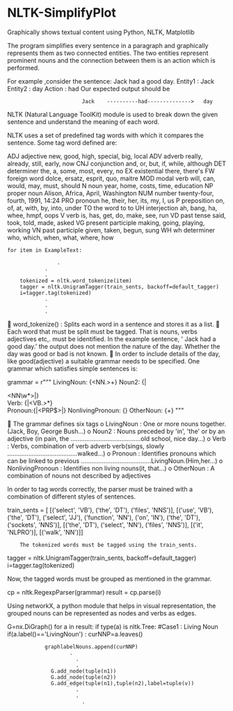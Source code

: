 # NLTK-SimplifyPlot
Graphically shows textual content using Python, NLTK, Matplotlib

The program simplifies every sentence in a paragraph and graphically represents them as two connected entities. The two entities represent prominent nouns and the connection between them is an action which is performed.

For example ,consider the sentence: Jack had a good day. 
Entity1 :  Jack
Entity2 : day
Action  : had
Our expected output should be


                            Jack    ----------had-------------->   day

NLTK (Natural Language ToolKit) module is used to break down the given sentence and understand the meaning of each word.

NLTK uses a set of predefined tag words  with which it compares the sentence.
Some tag word defined are:

ADJ	adjective	new, good, high, special, big, local
ADV	adverb	really, already, still, early, now
CNJ	conjunction	and, or, but, if, while, although
DET	determiner	the, a, some, most, every, no
EX	existential	there, there's
FW	foreign word	dolce, ersatz, esprit, quo, maitre
MOD	modal verb	will, can, would, may, must, should
N	noun	year, home, costs, time, education
NP	proper noun	Alison, Africa, April, Washington
NUM	number	twenty-four, fourth, 1991, 14:24
PRO	pronoun	he, their, her, its, my, I, us
P	preposition	on, of, at, with, by, into, under
TO	the word to	to
UH	interjection	ah, bang, ha, whee, hmpf, oops
V	verb	is, has, get, do, make, see, run
VD	past tense	said, took, told, made, asked
VG	present participle	making, going, playing, working
VN	past participle	given, taken, begun, sung
WH	wh determiner	who, which, when, what, where, how
    
    for item in ExampleText:
                     
       				.
				.
				.
        tokenized = nltk.word_tokenize(item)
        tagger = nltk.UnigramTagger(train_sents, backoff=default_tagger)
        i=tagger.tag(tokenized)
				.
				.
				.

	word_tokenize() : Splits each word in a sentence and stores it as a list.
	Each word that must be split must be tagged. That is nouns, verbs adjectives etc,. must be identified. In the example sentence, ' Jack had a good day.' the output does not mention the nature of the day. Whether the day was good or bad is not known.
	In order to include details of the day, like good(adjective) a suitable grammar needs to be specified. One grammar which satisfies simple sentences is:

grammar = r"""
          LivingNoun: {<NN.>+}
          Noun2: {<IN><NP>|<DT><JJ><NN\w*>|<JJ><NNP>}                      
          Verb: {<VBD><TO>|<VB.*><RB>*<VB>*}                                  
          Pronoun:{<PRP>|<PRP\$>|<PRO>}
          NonlivingPronoun: {<NLPRO>}
          OtherNoun: {<NN>+}
        """


	The grammar defines six tags
o	LivingNoun		: One or more nouns together. (Jack, Boy, George Bush...)
o	Noun2         		: Nouns preceded by 'in', 'the' or by an adjective (in pain, the ........................................old  school, nice day...)
o	Verb			: Verbs, combination of verb adverb verb(sings, slowly ........................................walked...)
o	Pronoun		: Identifies pronouns which can be linked to previous ........................................LivingNoun.(Him,her...)
o	NonlivingPronoun	: Identifies non living nouns(it, that...)
o	OtherNoun		: A combination of nouns not described by adjectives


In order to tag words correctly, the parser must be trained with a combination of different styles of sentences.

train_sents = [
        [('select', 'VB'), ('the', 'DT'), ('files', 'NNS')],
        [('use', 'VB'), ('the', 'DT'), ('select', 'JJ'), ('function', 'NN'), ('on', 'IN'), ('the', 'DT'), ('sockets', 'NNS')],
        [('the', 'DT'), ('select', 'NN'), ('files', 'NNS')],
        [('it', 'NLPRO')],
        [('walk', 'NN')]]

        The tokenized words must be tagged using the train_sents.

tagger = nltk.UnigramTagger(train_sents, backoff=default_tagger)
i=tagger.tag(tokenized)

Now, the tagged words must be grouped as mentioned in the grammar.

cp = nltk.RegexpParser(grammar)
result = cp.parse(i)


Using networkX, a python module that helps in visual representation, the grouped nouns can be represented as nodes and verbs as edges.

G=nx.DiGraph()
    for a in result:
        if type(a) is nltk.Tree:
           #Case1 : Living Noun
           if(a.label()=='LivingNoun') :
                curNNP=a.leaves()
                
                graphlabelNouns.append(curNNP)                                     
       			      	.
      				      .
		      		      .
                  G.add_node(tuple(n1))
                  G.add_node(tuple(n2))
                  G.add_edge(tuple(n1),tuple(n2),label=tuple(v))                                       
       				      .
			      	      .
				            .
				            
				    
